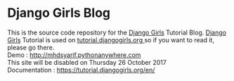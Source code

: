 # Django Girls Blog
This is the source code repository for the <a href="https://djangogirls.org">Django Girls</a>  Tutorial Blog. <a href="https://djangogirls.org">Django Girls</a> Tutorial is used on <a href="https://tutorial.djangogirls.org">tutorial.djangogirls.org </a> so if you want to read it, please go there.</br>
Demo : http://mhdsyarif.pythonanywhere.com </br>
This site will be disabled on Thursday 26 October 2017 </br>
Documentation : https://tutorial.djangogirls.org/en/

